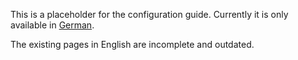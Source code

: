 This is a placeholder for the configuration guide. Currently it is only available in [German](../../de/configuration/README.md).

The existing pages in English are incomplete and outdated.
